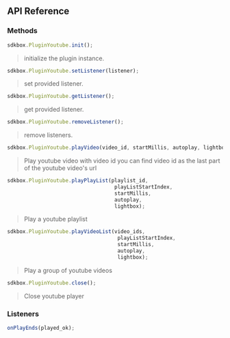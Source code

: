 ## API Reference

### Methods
```javascript
sdkbox.PluginYoutube.init();
```
> initialize the plugin instance.

```javascript
sdkbox.PluginYoutube.setListener(listener);
```
> set provided listener.

```javascript
sdkbox.PluginYoutube.getListener();
```
> get provided listener.

```javascript
sdkbox.PluginYoutube.removeListener();
```
> remove listeners.

```javascript
sdkbox.PluginYoutube.playVideo(video_id, startMillis, autoplay, lightbox);
```
> Play youtube video with video id
you can find video id as the last part of the youtube video's url

```javascript
sdkbox.PluginYoutube.playPlayList(playlist_id,
                                   playListStartIndex,
                                   startMillis,
                                   autoplay,
                                   lightbox);
```
> Play a youtube playlist

```javascript
sdkbox.PluginYoutube.playVideoList(video_ids,
                                    playListStartIndex,
                                    startMillis,
                                    autoplay,
                                    lightbox);
```
> Play a group of youtube videos

```javascript
sdkbox.PluginYoutube.close();
```
> Close youtube player


### Listeners
```javascript
onPlayEnds(played_ok);
```
